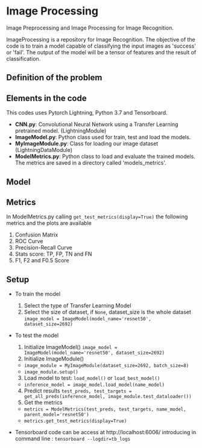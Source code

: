 # Image Processing
Image Preprocessing and Image Processing for Image Recognition.

ImageProcessing is a repository for Image Recognition. The objective of the code is to train a model capable 
of classifying the input images as 'success' or 'fail'. The output of the model will be a tensor of features and the
result of classification. 

## Definition of the problem

## Elements in the code
This codes uses Pytorch Lightning, Python 3.7 and Tensorboard. 

- **CNN.py**: Convolutional Neural Network using a Transfer Learning pretrained model. (LightningModule)
- **ImageModel.py**: Python class used for train, test and load the models. 
- **MyImageModule.py**: Class for loading our image dataset (LightningDataModule)
- **ModelMetrics.py**: Python class to load and evaluate the trained models. The metrics are saved in a directory called 'models_metrics'. 


## Model

## Metrics

In ModelMetrics.py calling `get_test_metrics(display=True)` the following metrics and the plots are available
1. Confusion Matrix
2. ROC Curve
3. Precision-Recall Curve
4. Stats score: TP, FP, TN and FN
5. F1, F2 and F0.5 Score


## Setup

- To train the model
    1. Select the type of Transfer Learning Model
    2. Select the size of dataset, if `None`, dataset_size is the whole dataset
    `image_model = ImageModel(model_name='resnet50', dataset_size=2692)`
    
- To test the model
    1. Initialize ImageModel() `image_model = ImageModel(model_name='resnet50', dataset_size=2692)`
    2. Initialize ImageModule() 
    - `image_module = MyImageModule(dataset_size=2692, batch_size=8)`
    - `image_module.setup()`
    3. Load model to test: `load_model()` or `load_best_model()`
    - `inference_model = image_model.load_model(name_model)`
    4. Predict results `test_preds, test_targets = get_all_preds(inference_model, image_module.test_dataloader())`
    5. Get the metrics 
    - `metrics = ModelMetrics(test_preds, test_targets, name_model, parent_model='resnet50')`
    - `metrics.get_test_metrics(display=True)`
    


- Tensorboard code can be access at http://localhost:6006/ introducing in command line : `tensorboard --logdir=tb_logs`





 


 